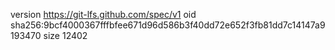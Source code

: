 version https://git-lfs.github.com/spec/v1
oid sha256:9bcf4000367fffbfee671d96d586b3f40dd72e652f3fb81dd7c14147a9193470
size 12402
